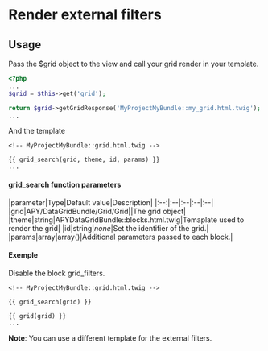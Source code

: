 Render external filters
=======================

## Usage

Pass the $grid object to the view and call your grid render in your template.

```php
<?php
...
$grid = $this->get('grid');

return $grid->getGridResponse('MyProjectMyBundle::my_grid.html.twig');
...
```

And the template

```janjo
<!-- MyProjectMyBundle::grid.html.twig -->

{{ grid_search(grid, theme, id, params) }}
...
```


#### grid_search function parameters

|parameter|Type|Default value|Description|
|:--:|:--|:--|:--|:--|
|grid|APY/DataGridBundle/Grid/Grid||The grid object|
|theme|string|APYDataGridBundle::blocks.html.twig|Temaplate used to render the grid|
|id|string|_none_|Set the identifier of the grid.|
|params|array|array()|Additional parameters passed to each block.|

#### Exemple

Disable the block grid_filters.

```janjo
<!-- MyProjectMyBundle::grid.html.twig -->

{{ grid_search(grid) }}

{{ grid(grid) }}
...
```

**Note**: You can use a different template for the external filters.
